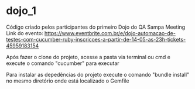 # dojo_1
Código criado pelos participantes do primeiro Dojo do QA Sampa Meeting
Link do evento: https://www.eventbrite.com.br/e/dojo-automacao-de-testes-com-cucumber-ruby-inscricoes-a-partir-de-14-05-as-23h-tickets-45959183154


Após fazer o clone do projeto, acesse a pasta via terminal ou cmd e execute o comando "cucumber" para executar

Para instalar as depedências do projeto execute o comando "bundle install" no mesmo diretório onde está localizado o Gemfile
